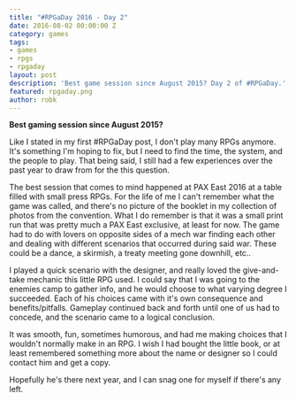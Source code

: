 ```yaml
---
title: "#RPGaDay 2016 - Day 2"
date: 2016-08-02 00:00:00 Z
category: games
tags:
- games
- rpgs
- rpgaday
layout: post
description: 'Best game session since August 2015? Day 2 of #RPGaDay.'
featured: rpgaday.png
author: robk
---
```


**Best gaming session since August 2015?**

Like I stated in my first #RPGaDay post, I don't play many RPGs anymore. It's something I'm hoping to fix, but I need to find the time, the system, and the people to play. That being said, I still had a few experiences over the past year to draw from for the this question.

The best session that comes to mind happened at PAX East 2016 at a table filled with small press RPGs. For the life of me I can't remember what the game was called, and there's no picture of the booklet in my collection of photos from the convention. What I do remember is that it was a small print run that was pretty much a PAX East exclusive, at least for now. The game had to do with lovers on opposite sides of a mech war finding each other and dealing with different scenarios that occurred during said war. These could be a dance, a skirmish, a treaty meeting gone downhill, etc..

I played a quick scenario with the designer, and really loved the give-and-take mechanic this little RPG used. I could say that I was going to the enemies camp to gather info, and he would choose to what varying degree I succeeded. Each of his choices came with it's own consequence and benefits/pitfalls. Gameplay continued back and forth until one of us had to concede, and the scenario came to a logical conclusion.

It was smooth, fun, sometimes humorous, and had me making choices that I wouldn't normally make in an RPG. I wish I had bought the little book, or at least remembered something more about the name or designer so I could contact him and get a copy.

Hopefully he's there next year, and I can snag one for myself if there's any left.
